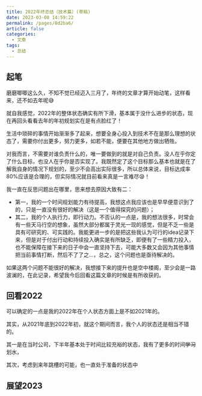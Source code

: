 ```yaml
---
title: 2022年终总结（技术篇）(草稿)
date: 2023-03-08 14:59:22
permalink: /pages/8d2ba6/
article: false
categories:
  - 文章
tags:
  - 总结
---
```


## 起笔

磨磨唧唧这么久，不知不觉已经迈入三月了，年终的文章才算开始动笔，这样看来，还不如去年呢😅

就自我感觉，2022年的整体状态确实有所下滑，基本属于没什么进步的状态，现在再回头看看去年的年初规划实在是有点脸红了！

生活中琐碎的事情开始渐渐多了起来，想要全身心投入到技术不在是那么理想的状态了，需要你付出更多，努力更多，如若不能，便要在其他地方做出牺牲。

对我而言，不需要对谁负责什么的，唯一要做到的就是对自己负责。没人在乎你定了什么目标，也没人在乎你是否实现了。我既然定了这个目标那么基本也就是在了解我自身的情况下规划的，至少不会高出实际很多，所以总体来说，目标达成率80%应该是合理的，但实际情况就目前看来真是一言难尽😪！

我一直在反思问题出在哪里，思来想去原因大致有二：

- 第一，我的一个时间规划能力有待提高，我想这点我应该也是早早便意识到了的，只是一直没有很好的解决（这是一个值得探究的问题）；
- 其二，我的个人执行力，即行动力。不否认的一点是，我的想法很多，时常会有一些天马行空的想象，虽然大部分都属于灵光一现的感觉，但是不乏一些是具有可研究的、可实践的。我能更进一步的是把这些我认为可行的idea记录下来，但是对于付出行动和持续投入确实是有所缺乏，即便有了一些精力投入，也不能保障在接下来的日子中会一直坚持下去，可能大多数又会因为其他事情把当前事情打断，然后不了了之...，总之，这个问题也是亟待解决的。

如果这两个问题不能很好的解决，我想接下来的提升也是空中楼阁，至少会是一路波澜的，在此记录，希望我今后回看这篇文章的时候是有所收获的。

## 回看2022

可以确定的一点是我的2022年在个人状态方面上是不如2021年的。

其实，从2021年底到2022年初，就这个期间而言，我个人的状态还是相当不错的。

其一是在当时公司，下半年基本处于时间比较充裕的状态，我有了更多的时间~~学习~~划水，

其次，考虑到来年跳槽的可能，也一直处于准备的状态中

## 展望2023
